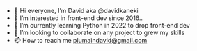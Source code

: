 - 👋 Hi everyone, I’m David aka @davidkaneki
- 👀 I’m interested in front-end dev since 2016..
- 🌱 I’m currently learning Python in 2022 to drop front-end dev
- 💞️ I’m looking to collaborate on any project to grew my skills
- 📫 How to reach me plumaindavid@gmail.com

<!---
davidkaneki/davidkaneki is a ✨ special ✨ repository because its `README.md` (this file) appears on your GitHub profile.
You can click the Preview link to take a look at your changes.
--->
